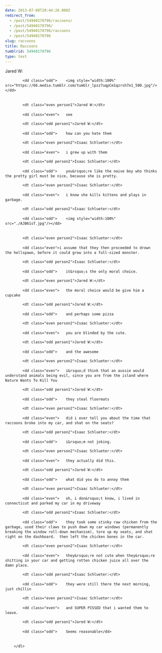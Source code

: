 ```yaml
---
date: 2013-07-08T20:44:28.000Z
redirect_from:
  - /post/54940170796/raccoons/
  - /post/54940170796/
  - /post/54940170796/raccoons
  - /post/54940170796
slug: raccoons
title: Raccoons
tumblrid: 54940170796
type: text
---
```

<dl class="chat"><dt class="odd person1">Jared W:</dt>
            
            <dd class="odd">    <img style="width:100%" src="https://66.media.tumblr.com/tumblr_lpzz7uqpCm1qzrsh7o1_500.jpg"/></dd>
            
            
            <dt class="even person1">Jared W:</dt>
            
            <dd class="even">   see
</dd>
            
            
            <dt class="odd person1">Jared W:</dt>
            
            <dd class="odd">    how can you hate them
</dd>
            
            
            <dt class="even person2">Isaac Schlueter:</dt>
            
            <dd class="even">   i grew up with them
</dd>
            
            
            <dt class="odd person2">Isaac Schlueter:</dt>
            
            <dd class="odd">    you&rsquo;re like the naive boy who thinks the pretty girl must be nice, because she is pretty.
</dd>
            
            
            <dt class="even person2">Isaac Schlueter:</dt>
            
            <dd class="even">   i know she kills kittens and plays in garbage.
</dd>
            
            
            <dt class="odd person2">Isaac Schlueter:</dt>
            
            <dd class="odd">    <img style="width:100%" src="./AJB61sT.jpg"/></dd>
            
            
            <dt class="even person2">Isaac Schlueter:</dt>
            
            <dd class="even">i assume that they then proceeded to drown the hellspawn, before it could grow into a full-sized monster.
</dd>
            
            
            <dt class="odd person2">Isaac Schlueter:</dt>
            
            <dd class="odd">    it&rsquo;s the only moral choice.
</dd>
            
            
            <dt class="even person1">Jared W:</dt>
            
            <dd class="even">   the moral choice would be give him a cupcake
</dd>
            
            
            <dt class="odd person1">Jared W:</dt>
            
            <dd class="odd">    and perhaps some pizza
</dd>
            
            
            <dt class="even person2">Isaac Schlueter:</dt>
            
            <dd class="even">   you are blinded by the cute.
</dd>
            
            
            <dt class="odd person1">Jared W:</dt>
            
            <dd class="odd">    and the awesome
</dd>
            
            
            <dt class="even person2">Isaac Schlueter:</dt>
            
            <dd class="even">   i&rsquo;d think that an aussie would understand animals being evil, since you are from the island where Nature Wants To Kill You
</dd>
            
            
            <dt class="odd person1">Jared W:</dt>
            
            <dd class="odd">    they steal floormats
</dd>
            
            
            <dt class="even person2">Isaac Schlueter:</dt>
            
            <dd class="even">   did i ever tell you about the time that raccoons broke into my car, and shat on the seats?
</dd>
            
            
            <dt class="odd person2">Isaac Schlueter:</dt>
            
            <dd class="odd">    i&rsquo;m not joking.
</dd>
            
            
            <dt class="even person2">Isaac Schlueter:</dt>
            
            <dd class="even">   they actually did this.
</dd>
            
            
            <dt class="odd person1">Jared W:</dt>
            
            <dd class="odd">    what did you do to annoy them
</dd>
            
            
            <dt class="even person2">Isaac Schlueter:</dt>
            
            <dd class="even">   oh, i don&rsquo;t know, i lived in connecticut and parked my car in my driveway
</dd>
            
            
            <dt class="odd person2">Isaac Schlueter:</dt>
            
            <dd class="odd">    they took some stinky raw chicken from the garbage, used their claws to push down my car windows (permanently breaking the window roll-down mechanism), tore up my seats, and shat right on the dashboard.  then left the chicken bones in the car.
</dd>
            
            
            <dt class="even person2">Isaac Schlueter:</dt>
            
            <dd class="even">   they&rsquo;re not cute when they&rsquo;re shitting in your car and getting rotten chicken juice all over the damn place.
</dd>
            
            
            <dt class="odd person2">Isaac Schlueter:</dt>
            
            <dd class="odd">    they were still there the next morning, just chillin
</dd>
            
            
            <dt class="even person2">Isaac Schlueter:</dt>
            
            <dd class="even">   and SUPER PISSED that i wanted them to leave.
</dd>
            
            
            <dt class="odd person1">Jared W:</dt>
            
            <dd class="odd">    Seems reasonable</dd>
            
          
        </dl>
